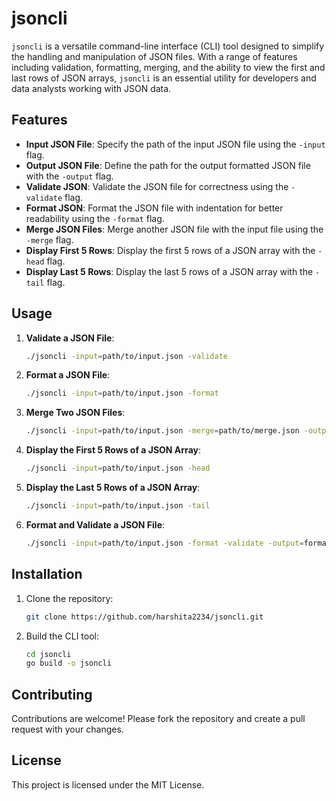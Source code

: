 # jsoncli

`jsoncli` is a versatile command-line interface (CLI) tool designed to simplify the handling and manipulation of JSON files. With a range of features including validation, formatting, merging, and the ability to view the first and last rows of JSON arrays, `jsoncli` is an essential utility for developers and data analysts working with JSON data.

## Features

- **Input JSON File**: Specify the path of the input JSON file using the `-input` flag.
- **Output JSON File**: Define the path for the output formatted JSON file with the `-output` flag.
- **Validate JSON**: Validate the JSON file for correctness using the `-validate` flag.
- **Format JSON**: Format the JSON file with indentation for better readability using the `-format` flag.
- **Merge JSON Files**: Merge another JSON file with the input file using the `-merge` flag.
- **Display First 5 Rows**: Display the first 5 rows of a JSON array with the `-head` flag.
- **Display Last 5 Rows**: Display the last 5 rows of a JSON array with the `-tail` flag.

## Usage

1. **Validate a JSON File**:
    ```sh
    ./jsoncli -input=path/to/input.json -validate
    ```

2. **Format a JSON File**:
    ```sh
    ./jsoncli -input=path/to/input.json -format
    ```

3. **Merge Two JSON Files**:
    ```sh
    ./jsoncli -input=path/to/input.json -merge=path/to/merge.json -output=merged.json
    ```

4. **Display the First 5 Rows of a JSON Array**:
    ```sh
    ./jsoncli -input=path/to/input.json -head
    ```

5. **Display the Last 5 Rows of a JSON Array**:
    ```sh
    ./jsoncli -input=path/to/input.json -tail
    ```

6. **Format and Validate a JSON File**:
    ```sh
    ./jsoncli -input=path/to/input.json -format -validate -output=formatted.json
    ```

## Installation

1. Clone the repository:
    ```sh
    git clone https://github.com/harshita2234/jsoncli.git
    ```

2. Build the CLI tool:
    ```sh
    cd jsoncli
    go build -o jsoncli
    ```

## Contributing

Contributions are welcome! Please fork the repository and create a pull request with your changes.

## License

This project is licensed under the MIT License.
